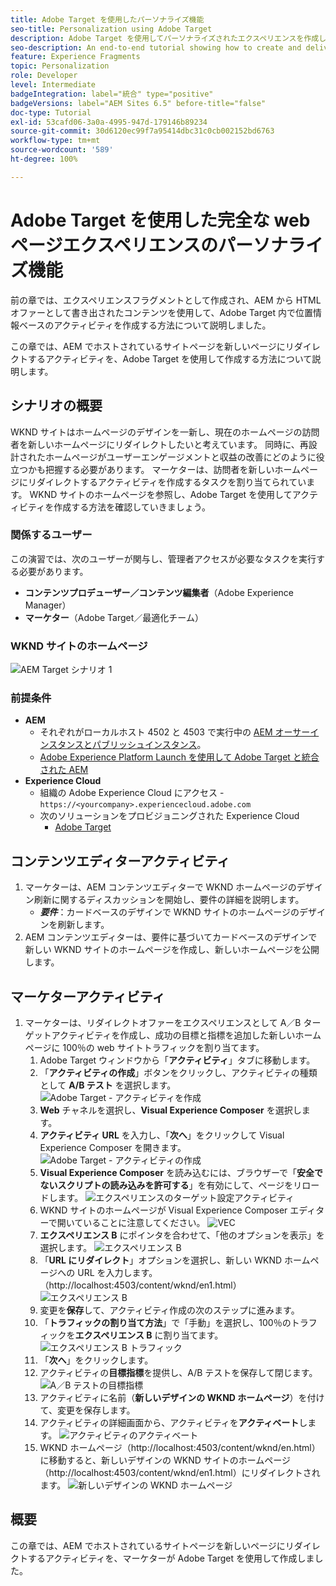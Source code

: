 ```yaml
---
title: Adobe Target を使用したパーソナライズ機能
seo-title: Personalization using Adobe Target
description: Adobe Target を使用してパーソナライズされたエクスペリエンスを作成し、配信する方法を示す、エンドツーエンドのチュートリアルです。
seo-description: An end-to-end tutorial showing how to create and deliver personalized experience using Adobe Target.
feature: Experience Fragments
topic: Personalization
role: Developer
level: Intermediate
badgeIntegration: label="統合" type="positive"
badgeVersions: label="AEM Sites 6.5" before-title="false"
doc-type: Tutorial
exl-id: 53cafd06-3a0a-4995-947d-179146b89234
source-git-commit: 30d6120ec99f7a95414dbc31c0cb002152bd6763
workflow-type: tm+mt
source-wordcount: '589'
ht-degree: 100%

---
```


# Adobe Target を使用した完全な web ページエクスペリエンスのパーソナライズ機能

前の章では、エクスペリエンスフラグメントとして作成され、AEM から HTML オファーとして書き出されたコンテンツを使用して、Adobe Target 内で位置情報ベースのアクティビティを作成する方法について説明しました。

この章では、AEM でホストされているサイトページを新しいページにリダイレクトするアクティビティを、Adobe Target を使用して作成する方法について説明します。

## シナリオの概要

WKND サイトはホームページのデザインを一新し、現在のホームページの訪問者を新しいホームページにリダイレクトしたいと考えています。 同時に、再設計されたホームページがユーザーエンゲージメントと収益の改善にどのように役立つかも把握する必要があります。 マーケターは、訪問者を新しいホームページにリダイレクトするアクティビティを作成するタスクを割り当てられています。 WKND サイトのホームページを参照し、Adobe Target を使用してアクティビティを作成する方法を確認していきましょう。

### 関係するユーザー

この演習では、次のユーザーが関与し、管理者アクセスが必要なタスクを実行する必要があります。

* **コンテンツプロデューザー／コンテンツ編集者**（Adobe Experience Manager）
* **マーケター**（Adobe Target／最適化チーム）

### WKND サイトのホームページ

![AEM Target シナリオ 1](assets/personalization-use-case-2/aem-target-use-case-2.png)

### 前提条件

* **AEM**
   * それぞれがローカルホスト 4502 と 4503 で実行中の [AEM オーサーインスタンスとパブリッシュインスタンス](./implementation.md#getting-aem)。
   * [Adobe Experience Platform Launch を使用して Adobe Target と統合された AEM](./using-launch-adobe-io.md#aem-target-using-launch-by-adobe)
* **Experience Cloud**
   * 組織の Adobe Experience Cloud にアクセス - `https://<yourcompany>.experiencecloud.adobe.com`
   * 次のソリューションをプロビジョニングされた Experience Cloud
      * [Adobe Target](https://experiencecloud.adobe.com)

## コンテンツエディターアクティビティ

1. マーケターは、AEM コンテンツエディターで WKND ホームページのデザイン刷新に関するディスカッションを開始し、要件の詳細を説明します。
   * ***要件***：カードベースのデザインで WKND サイトのホームページのデザインを刷新します。
2. AEM コンテンツエディターは、要件に基づいてカードベースのデザインで新しい WKND サイトのホームページを作成し、新しいホームページを公開します。

## マーケターアクティビティ

1. マーケターは、リダイレクトオファーをエクスペリエンスとして A／B ターゲットアクティビティを作成し、成功の目標と指標を追加した新しいホームページに 100％の web サイトトラフィックを割り当てます。
   1. Adobe Target ウィンドウから「**アクティビティ**」タブに移動します。
   2. 「**アクティビティの作成**」ボタンをクリックし、アクティビティの種類として **A/B テスト** を選択します。
      ![Adobe Target - アクティビティを作成](assets/personalization-use-case-2/create-ab-activity.png)
   3. **Web** チャネルを選択し、**Visual Experience Composer** を選択します。
   4. **アクティビティ URL** を入力し、「**次へ**」をクリックして Visual Experience Composer を開きます。
      ![Adobe Target - アクティビティの作成](assets/personalization-use-case-2/create-activity-ab-name.png)
   5. **Visual Experience Composer** を読み込むには、ブラウザーで「**安全でないスクリプトの読み込みを許可する**」を有効にして、ページをリロードします。
      ![エクスペリエンスのターゲット設定アクティビティ](assets/personalization-use-case-1/load-unsafe-scripts.png)
   6. WKND サイトのホームページが Visual Experience Composer エディターで開いていることに注意してください。
      ![VEC](assets/personalization-use-case-2/vec.png)
   7. **エクスペリエンス B** にポインタを合わせて、「他のオプションを表示」を選択します。
      ![エクスペリエンス B](assets/personalization-use-case-2/redirect-url.png)
   8. 「**URL にリダイレクト**」オプションを選択し、新しい WKND ホームページへの URL を入力します。（http://localhost:4503/content/wknd/en1.html）
      ![エクスペリエンス B](assets/personalization-use-case-2/redirect-url-2.png)
   9. 変更を&#x200B;**保存**&#x200B;して、アクティビティ作成の次のステップに進みます。
   10. 「**トラフィックの割り当て方法**」で「手動」を選択し、100％のトラフィックを&#x200B;**エクスペリエンス B** に割り当てます。
      ![エクスペリエンス B トラフィック](assets/personalization-use-case-2/traffic.png)
   11. 「**次へ**」をクリックします。
   12. アクティビティの&#x200B;**目標指標**を提供し、A/B テストを保存して閉じます。
      ![A／B テストの目標指標](assets/personalization-use-case-2/goal-metric.png)
   13. アクティビティに名前（**新しいデザインの WKND ホームページ**）を付けて、変更を保存します。
   14. アクティビティの詳細画面から、アクティビティを&#x200B;**アクティベート**します。
      ![アクティビティのアクティベート](assets/personalization-use-case-2/ab-activate.png)
   15. WKND ホームページ（http://localhost:4503/content/wknd/en.html）に移動すると、新しいデザインの WKND サイトのホームページ（http://localhost:4503/content/wknd/en1.html）にリダイレクトされます。
      ![新しいデザインの WKND ホームページ](assets/personalization-use-case-2/WKND-home-page-redesign.png)

## 概要

この章では、AEM でホストされているサイトページを新しいページにリダイレクトするアクティビティを、マーケターが Adobe Target を使用して作成しました。
